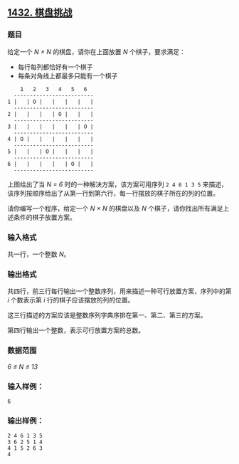 ## [1432. 棋盘挑战](https://www.acwing.com/problem/content/1434/)

### 题目

给定一个 *N × N* 的棋盘，请你在上面放置 *N* 个棋子，要求满足：

- 每行每列都恰好有一个棋子
- 每条对角线上都最多只能有一个棋子

```
    1   2   3   4   5   6
  -------------------------
1 |   | O |   |   |   |   |
  -------------------------
2 |   |   |   | O |   |   |
  -------------------------
3 |   |   |   |   |   | O |
  -------------------------
4 | O |   |   |   |   |   |
  -------------------------
5 |   |   | O |   |   |   |
  -------------------------
6 |   |   |   |   | O |   |
  -------------------------
```

上图给出了当 *N = 6* 时的一种解决方案，该方案可用序列 `2 4 6 1 3 5` 来描述，该序列按顺序给出了从第一行到第六行，每一行摆放的棋子所在的列的位置。

请你编写一个程序，给定一个 *N × N* 的棋盘以及 *N* 个棋子，请你找出所有满足上述条件的棋子放置方案。

### 输入格式

共一行，一个整数 *N*。

### 输出格式

共四行，前三行每行输出一个整数序列，用来描述一种可行放置方案，序列中的第 *i* 个数表示第 *i* 行的棋子应该摆放的列的位置。

这三行描述的方案应该是整数序列字典序排在第一、第二、第三的方案。

第四行输出一个整数，表示可行放置方案的总数。

### 数据范围

*6 ≤ N ≤ 13*

### 输入样例：

```
6
```

### 输出样例：

```
2 4 6 1 3 5
3 6 2 5 1 4
4 1 5 2 6 3
4
```
